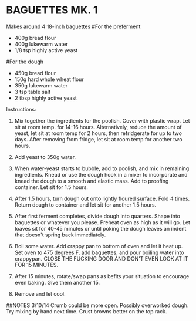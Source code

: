 BAGUETTES MK. 1
===============

Makes around 4 18-inch baguettes
#For the preferment
* 400g bread flour
* 400g lukewarm water
* 1/8 tsp highly active yeast

#For the dough
* 450g bread flour
* 150g hard whole wheat flour
* 350g lukewarm water
* 3 tsp table salt
* 2 tbsp highly active yeast

Instructions:
1. Mix together the ingredients for the poolish. Cover with plastic wrap. 
Let sit at room temp. for 14-16 hours. Alternatively, reduce the amount of
yeast, let sit at room temp for 2 hours, then refridgerate for up to two days.
After removing from fridge, let sit at room temp for another two hours.

2. Add yeast to 350g water.

3. When water-yeast starts to bubble, add to poolish, and mix in remaining
ingredients. Knead or use the dough hook in a mixer to incorporate and knead
the dough to a smooth and elastic mass. Add to proofing container. Let sit for
1.5 hours.

4. After 1.5 hours, turn dough out onto lightly floured surface. Fold 4 times.
Return dough to container and let sit for another 1.5 hours.

5. After first ferment completes, divide dough into quarters. Shape into
baguettes or whatever you please. Preheat oven as high as it will go. Let
loaves sit for 40-45 minutes or until poking the dough leaves an indent that
doesn't spring back immediately.

6. Boil some water. Add crappy pan to bottom of oven and let it heat up. Set
oven to 475 degrees F, add baguettes, and pour boiling water into crappypan.
CLOSE THE FUCKING DOOR AND DON'T EVEN LOOK AT IT FOR 15 MINUTES.

7. After 15 minutes, rotate/swap pans as befits your situation to encourage
even baking. Give them another 15.

8. Remove and let cool.

##NOTES 3/10/14
Crumb could be more open. Possibly overworked dough. Try mixing by hand next
time. Crust browns better on the top rack.
